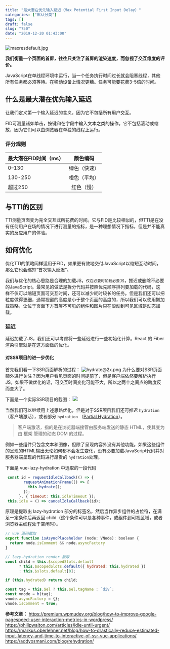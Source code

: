 ```yaml
---
title: "最大潜在优先输入延迟（Max Potential First Input Delay）"
categories: ["默认分类"]
tags: []
draft: false
slug: "750"
date: "2019-12-20 01:43:00"
---
```


<img src="https://img.bi-bo.cn/2019/12/204489382.jpg" alt="maxresdefault.jpg" />

**我们衡量一个页面的首屏，往往只关注了首屏的渲染速度，而忽视了交互维度的评价。**

JavaScript在单线程环境中运行，当一个任务执行时间过长就会阻塞线程，其他所有任务都必须等待。在移动设备上情况更糟。任务可能要花费3-5倍的时间。

## 什么是最大潜在优先输入延迟
让我们定义第一个输入延迟的含义，因为它不包括所有用户交互。

FID可测量诸如单击，按键和在字段中输入文本之类的操作。它不包括滚动或缩放，因为它们可以由浏览器在单独的线程上运行。

### 评分规则

| 最大潜在FID时间（ms）   | 颜色编码|
|----------|:-------------:|
|0–130|  绿色（快速）
|130-250|    橙色（平均）
|超过250| 红色（慢）

## 与TTI的区别
TTI测量页面变为完全交互式所花费的时间。它与FID是比较相似的，但TTI是在没有任何用户在场的情况下进行测量的指标，是一种理想情况下指标，但是并不能真实的反应用户的体验。

## 如何优化
优化TTI的策略同样适用于FID，如果更有效地交付JavaScript以缩短互动时间，那么它也会缩短“首次输入延迟”。

我们与优化的核心思路是合理的加载JS，`仅在必要时加载必要JS`，推迟或删除不必要的JavaScript。最常见的做法是拆分代码并按照优先顺序排列要加载的代码，这样不仅可以缩短页面可交互时间，还可以减少耗时较长的任务。但是我们还可以把粒度做得更细，通常视窗的高度是小于整个页面的高度的，所以我们可以使用懒加载策略，让位于页面下方首屏不可见的组件和图片只在滚动到可见区域是动态加载。

### 延迟
延迟加载了JS，我们还可以考虑将一些延迟进行一些初始化计算。React 的 Fiber 渲染引擎就是在这方面做的优化。

#### 对SSR项目的进一步优化

首先我们看一下SSR页面解析的过程：
<img src="https://img.bi-bo.cn/2019/12/406174717.png" alt="hydrate@2x.png" />
为什么要对SSR页面额外进行关注？因为用户看见页面的时间提前了，但是客户端依然要解析执行JS，如果不做优化的话，可交互时间变化可能不大，所以之两个之间点的跨度反而变大了。

下面是一个实际SSR项目的截图：
<img src="https://img.bi-bo.cn/2019/12/402169385.jpg" />

当然我们可以继续用上述思路优化，但是对于SSR项目我们还可推迟 `hydration` （客户端激活），或者部分 `hydration` （[Partial Hydration](https://github.com/facebook/react/pull/14717)）。

>客户端激活，指的是在浏览器端接管由服务端发送的静态 HTML，使其变为由 框架 管理的动态 DOM 的过程。

例如一些组件只包含文本和图像，但除了呈现内容外没有其他功能。如果这些组件的呈现的HTML输出无论如何都不会发生变化，没有必要加载JavaScript代码并对服务器端呈现的代码进行昂贵的 `hydration`处理。

下面是 vue-lazy-hydration 中选取的一段代码

```js
 const id = requestIdleCallback(() => {
        requestAnimationFrame(() => {
          this.hydrate();
        });
      }, { timeout: this.idleTimeout });
 this.idle = () => cancelIdleCallback(id);
```

原理是提取出 lazy-hydration 部分的标签名，然后当作异步组件的占位符，在满足一定条件后再返回 child（这个条件可以是各种事件，或组件到可视区域，或者浏览器主线程处于空闲时）。 
```js
// vue 源码截取
export function isAsyncPlaceholder (node: VNode): boolean {
  return node.isComment && node.asyncFactory
}

// lazy-hydration render 截取
const child = this.$scopedSlots.default
      ? this.$scopedSlots.default({ hydrated: this.hydrated })
      : this.$slots.default[0];

if (this.hydrated) return child;

const tag = this.$el ? this.$el.tagName : `div`;
const vnode = h(tag);
vnode.asyncFactory = {};
vnode.isComment = true;
```

**参考文章：**
https://premium.wpmudev.org/blog/how-to-improve-google-pagespeed-user-interaction-metrics-in-wordpress/
https://philipwalton.com/articles/idle-until-urgent/
https://markus.oberlehner.net/blog/how-to-drastically-reduce-estimated-input-latency-and-time-to-interactive-of-ssr-vue-applications/
https://addyosmani.com/blog/rehydration/
